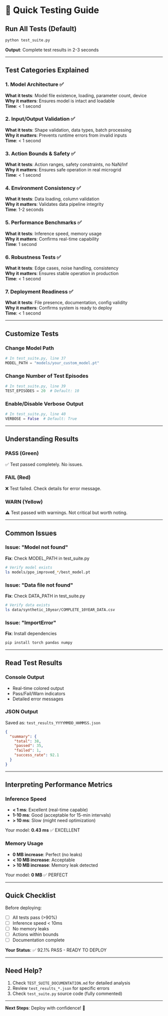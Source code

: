 # 🚀 Quick Testing Guide

## Run All Tests (Default)
```bash
python test_suite.py
```
**Output**: Complete test results in 2-3 seconds

---

## Test Categories Explained

### 1. Model Architecture ✅
**What it tests**: Model file existence, loading, parameter count, device  
**Why it matters**: Ensures model is intact and loadable  
**Time**: < 1 second

### 2. Input/Output Validation ✅
**What it tests**: Shape validation, data types, batch processing  
**Why it matters**: Prevents runtime errors from invalid inputs  
**Time**: < 1 second

### 3. Action Bounds & Safety ✅
**What it tests**: Action ranges, safety constraints, no NaN/Inf  
**Why it matters**: Ensures safe operation in real microgrid  
**Time**: < 1 second

### 4. Environment Consistency ✅
**What it tests**: Data loading, column validation  
**Why it matters**: Validates data pipeline integrity  
**Time**: 1-2 seconds

### 5. Performance Benchmarks ✅
**What it tests**: Inference speed, memory usage  
**Why it matters**: Confirms real-time capability  
**Time**: 1 second

### 6. Robustness Tests ✅
**What it tests**: Edge cases, noise handling, consistency  
**Why it matters**: Ensures stable operation in production  
**Time**: < 1 second

### 7. Deployment Readiness ✅
**What it tests**: File presence, documentation, config validity  
**Why it matters**: Confirms system is ready to deploy  
**Time**: < 1 second

---

## Customize Tests

### Change Model Path
```python
# In test_suite.py, line 37
MODEL_PATH = "models/your_custom_model.pt"
```

### Change Number of Test Episodes
```python
# In test_suite.py, line 39
TEST_EPISODES = 20  # Default: 10
```

### Enable/Disable Verbose Output
```python
# In test_suite.py, line 40
VERBOSE = False  # Default: True
```

---

## Understanding Results

### PASS (Green)
✅ Test passed completely. No issues.

### FAIL (Red)
❌ Test failed. Check details for error message.

### WARN (Yellow)
⚠️ Test passed with warnings. Not critical but worth noting.

---

## Common Issues

### Issue: "Model not found"
**Fix**: Check MODEL_PATH in test_suite.py  
```bash
# Verify model exists
ls models/ppo_improved_*/best_model.pt
```

### Issue: "Data file not found"
**Fix**: Check DATA_PATH in test_suite.py  
```bash
# Verify data exists
ls data/synthetic_10year/COMPLETE_10YEAR_DATA.csv
```

### Issue: "ImportError"
**Fix**: Install dependencies  
```bash
pip install torch pandas numpy
```

---

## Read Test Results

### Console Output
- Real-time colored output
- Pass/Fail/Warn indicators
- Detailed error messages

### JSON Output
Saved as: `test_results_YYYYMMDD_HHMMSS.json`

```json
{
  "summary": {
    "total": 38,
    "passed": 35,
    "failed": 1,
    "success_rate": 92.1
  }
}
```

---

## Interpreting Performance Metrics

### Inference Speed
- **< 1 ms**: Excellent (real-time capable)
- **1-10 ms**: Good (acceptable for 15-min intervals)
- **> 10 ms**: Slow (might need optimization)

Your model: **0.43 ms** ✅ EXCELLENT

### Memory Usage
- **0 MB increase**: Perfect (no leaks)
- **< 10 MB increase**: Acceptable
- **> 10 MB increase**: Memory leak detected

Your model: **0 MB** ✅ PERFECT

---

## Quick Checklist

Before deploying:
- [ ] All tests pass (>90%)
- [ ] Inference speed < 10ms
- [ ] No memory leaks
- [ ] Actions within bounds
- [ ] Documentation complete

**Your Status**: ✅ 92.1% PASS - READY TO DEPLOY

---

## Need Help?

1. Check `TEST_SUITE_DOCUMENTATION.md` for detailed analysis
2. Review `test_results_*.json` for specific errors
3. Check `test_suite.py` source code (fully commented)

---

**Next Steps**: Deploy with confidence! 🚀
